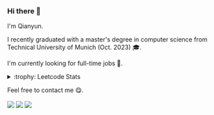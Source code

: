 <!--
**Jasmineqy0/Jasmineqy0** is a ✨ _special_ ✨ repository because its `README.md` (this file) appears on your GitHub profile.

Here are some ideas to get you started:

- 🔭 I’m currently working on ...
- 🌱 I’m currently learning ...
- 👯 I’m looking to collaborate on ...
- 🤔 I’m looking for help with ...
- 💬 Ask me about ...
- 📫 How to reach me: ...
- 😄 Pronouns: ...
- ⚡ Fun fact: ...
-->
### Hi there 👋

I'm Qianyun.

I recently graduated with a master's degree in computer science from Technical University of Munich (Oct. 2023) 🎓.

I'm currently looking for full-time jobs 💼.

<details>
<summary>:trophy: Leetcode Stats</summary>
  
[![KnlnKS's LeetCode stats](https://leetcode-stats-six.vercel.app/?username=jasmineqy0)](https://github.com/KnlnKS/leetcode-stats)

</details>
  
Feel free to contact me 😋.
<br><br>
<a href="https://t.me/Jasmineqy0" target="_blank"><img src="https://img.shields.io/badge/Telegram-%40Jasmineqy0-28a8ea"></a>
<a href="https://linkedin.com/in/qian-yun-li" target="_blank"><img src="https://img.shields.io/badge/LinkedIn-Qianyun Li-informational"></a>
<a href="mailto:qianyun-li@outlook.com"><img src="https://img.shields.io/badge/Email-qianyun--li%40outlook.com-orange"></a>
